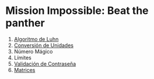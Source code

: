 # Mission Impossible: Beat the panther

1. [Algoritmo de Luhn](https://github.com/ShanderGonzalez/30DaysOfCode/tree/master/src/Desafio1 "Algoritmo de Luhn")
2. [Conversión de Unidades](https://github.com/ShanderGonzalez/30DaysOfCode/tree/master/src/Desafio2 "Conversión de Unidades")
3. Número Mágico
4. Límites
5. [Validación de Contraseña](https://github.com/ShanderGonzalez/30DaysOfCode/tree/master/src/Desafio5 "Validación de Contraseña")
6. [Matrices](https://github.com/ShanderGonzalez/30DaysOfCode/tree/master/src/Desafio6 "Matrices")
